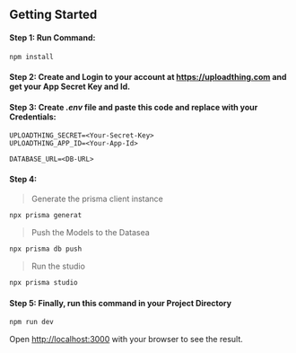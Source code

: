 ## Getting Started

#### Step 1: Run Command:
```bash
npm install
```

#### Step 2: Create and Login to your account at https://uploadthing.com and get your App Secret Key and Id.

#### Step 3: Create ***.env*** file and paste this code and replace with your Credentials:
```.env
UPLOADTHING_SECRET=<Your-Secret-Key>
UPLOADTHING_APP_ID=<Your-App-Id>

DATABASE_URL=<DB-URL>
```
#### Step 4:
> Generate the prisma client instance
```bash
npx prisma generat
``` 

> Push the Models to the Datasea
```bash
npx prisma db push
```
> Run the studio
```bash
npx prisma studio
```
#### Step 5: Finally, run this command in your Project Directory
```bash
npm run dev
```

Open [http://localhost:3000](http://localhost:3000) with your browser to see the result.
